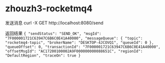 # zhouzh3-rocketmq4

发送消息
curl -X GET http://localhost:8080/send

返回结果
`{
    "sendStatus": "SEND_OK",
    "msgId": "7F000001721C63947C6B6C0E41A40000",
    "messageQueue":
    {
        "topic": "rocketmq4-topic",
        "brokerName": "DESKTOP-4JCOVQ1",
        "queueId": 0
    },
    "queueOffset": 0,
    "transactionId": "7F000001721C63947C6B6C0E41A40000",
    "offsetMsgId": "AC17200100002A9F000000000088651C",
    "regionId": "DefaultRegion",
    "traceOn": true
}`